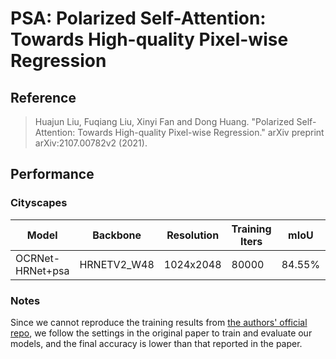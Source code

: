 # PSA: Polarized Self-Attention: Towards High-quality Pixel-wise Regression

## Reference

> Huajun Liu, Fuqiang Liu, Xinyi Fan and Dong Huang. "Polarized Self-Attention: Towards High-quality Pixel-wise Regression." arXiv preprint arXiv:2107.00782v2 (2021).

## Performance

### Cityscapes

| Model            | Backbone    | Resolution | Training Iters | mIoU   | mIoU (flip) | mIoU (ms+flip) | Links           |
| ---------------- | ----------- | ---------- | -------------- | ------ | ----------- | -------------- | --------------- |
| OCRNet-HRNet+psa | HRNETV2_W48 | 1024x2048  | 80000          | 84.55% | 84.73%      | 84.92%         | model\|log\|vdl |

### Notes

Since we cannot reproduce the training results from [the authors' official repo](https://github.com/DeLightCMU/PSA), we follow the settings in the original paper to train and evaluate our models, and the final accuracy is lower than that reported in the paper.
